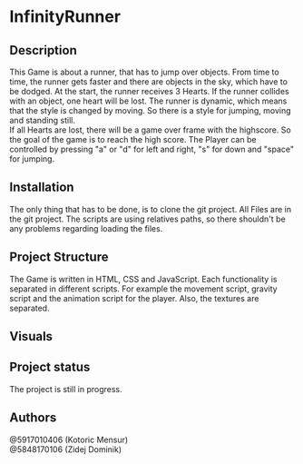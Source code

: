 # InfinityRunner



## Description

This Game is about a runner, that has to jump over objects. From time to time, the runner gets faster and there are objects in the sky, which have to be dodged.
At the start, the runner receives 3 Hearts. If the runner collides with an object, one heart will be lost. 
The runner is dynamic, which means that the style is changed by moving. So there is a style for jumping, moving and standing still.  
If all Hearts are lost, there will be a game over frame with the highscore. So the goal of the game is to reach the high score. 
The Player can be controlled by pressing "a" or "d" for left and right, "s" for down and "space" for jumping.


## Installation

The only thing that has to be done, is to clone the git project.
All Files are in the git project. The scripts are using relatives paths, so there shouldn't be any problems regarding loading the files. 

## Project Structure

The Game is written in HTML, CSS and JavaScript.
Each functionality is separated in different scripts. For example the movement script, gravity script and the animation script for the player.
Also, the textures are separated. 

## Visuals


## Project status
The project is still in progress.

## Authors
@5917010406 (Kotoric Mensur)<br>
@5848170106 (Zidej Dominik)
